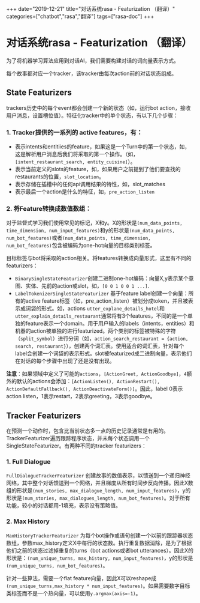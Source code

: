 +++
date="2019-12-21"
title="对话系统rasa - Featurization （翻译）"
categories=["chatbot","rasa","翻译"]
tags=["rasa-doc"]
+++

# 对话系统rasa - Featurization （翻译）

为了将机器学习算法应用到对话AI，我们需要构建对话的词向量表示方式。

每个故事都对应一个tracker，该tracker由每次action前的对话状态组成。

## State Featurizers

trackers历史中的每个event都会创建一个新的状态（如，运行bot action，接收用户消息，设置槽位值）。特征化tracker中的单个状态，有以下几个步骤：

### 1. Tracker提供的一系列的 active features，有：

- 表示intents和entitiies的feature，如果这是一个Turn中的第一个状态，如，这是解析用户消息后我们将采取的第一个操作。（如，`[intent_restaurant_search, entity_cuisine]`）。
- 表示当前定义的slots的feature，如，如果用户之前提到了他们要查找的restaurants的位置，`slot_location`。
- 表示存储在插槽中的任何api调用结果的特性，如，slot_matches
- 表示最后一个action是什么的特征，如，`pre_action_listen`

### 2. 将Feature转换成数值数组：

对于监督式学习我们使用常见的标记，X和y。X的形状是`(num_data_points, time_dimension, num_input_features)`和y的形状是`(num_data_points, num_bot_features)`或者`(num_data_points, time_dimension, num_bot_features)`包含被编码为one-hot向量的目标类别标签。

目标标签与bot将采取的action相关。将features转换成向量形式，这里有不同的featurizers：

- `BinarySingleStateFeaturizer`创建二进制one-hot编码：向量X,y表示某个意图、实体、先前的action或slot，如，`[0 0 1 0 0 1 ...]`.
- `LabelTokenizerSingleStateFeaturizer` 基于feature label创建一个向量：所有的active feature标签（如，pre_action_listen）被划分成token，并且被表示成词袋的形式。如，actions `utter_explane_details_hotel`和`utter_explain_details_restaurant`通常将有3个features，不同的是一个单独的feature表示一个domain。用于用户输入的labels（intents，entities）和机器的action被单独的进行featurized。两个类别的标签被特殊的字符（`split_symbol`）进行分词（如，`action_search_restaurant = {action, search, restaurant}`），创建两个词汇表。使用适合的词汇表，针对每个label会创建一个词袋的表示形式。slot被featurized成二进制向量，表示他们在对话的每个步骤中出现了还是没有出现。

**注意**：如果领域中定义了可能的`actions`，`[ActionGreet, ActionGoodbye]`，`4`额外的默认的actions会添加：`[ActionListen(), ActionRestart(), ActionDefaultFallback(), ActionDeactivateForm()]`。因此，label 0表示action listen，1表示restart，2表示greeting，3表示goodbye。

## Tracker Featurizers

在预测一个动作时，包含比当前状态多一点的历史记录通常是有用的。TrackerFeaturizer遍历跟踪程序状态，并未每个状态调用一个SingleStateFeaturizer。有两种不同的tracker featurizers：

### 1. Full Dialogue

`FullDialogueTrackerFeaturizer` 创建故事的数值表示，以馈送到一个递归神经网络，其中整个对话馈送到一个网络，并且梯度从所有时间步反向传播。因此X数组的形状是`(num_stories, max_dialogue_length, num_input_features)`，y的形状是`(num_stories, max_dialogues_length, num_bot_features)`。对于所有功能，较小的对话都用-1填充，表示没有策略值。

### 2. Max History

`MaxHistoryTrackerFeaturizer` 为每个bot操作或语句创建一个以前的跟踪器状态数组，参数max_history定义X中每行的状态数。执行重复数据消除，是为了根据他们之前的状态过滤掉重复的turns（bot actions或者bot utterances）。因此X的形状是：`(num_unique_turns, max_history, num_input_features)`，y的形状是`(num_unique_turns, num_bot_features)`。

针对一些算法，需要一个flat feature向量，因此X可以reshape成`(num_unique_turns,max_history * num_input_features)`。如果需要数字目标类标签而不是一个热向量，可以使用`y.argmax(axis=-1)`。